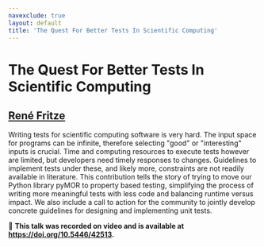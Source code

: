 ```yaml
---
navexclude: true
layout: default
title: 'The Quest For Better Tests In Scientific Computing'
---
```


# The Quest For Better Tests In Scientific Computing

## [René Fritze](../../speaker/VSSPN8/)

Writing tests for scientific computing software is very hard. The input space for programs can be infinite, therefore selecting "good" or "interesting" inputs is crucial. Time and computing resources to execute tests however are limited, but developers need timely responses to changes. Guidelines to implement tests under these, and likely more, constraints are not readily available in literature. This contribution tells the story of trying to move our Python library pyMOR to property based testing, simplifying the process of writing more meaningful tests with less code and balancing runtime versus impact. We also include a call to action for the community to jointly develop concrete guidelines for designing and implementing unit tests.

🎥 **This talk was recorded on video and is available at <https://doi.org/10.5446/42513>.**